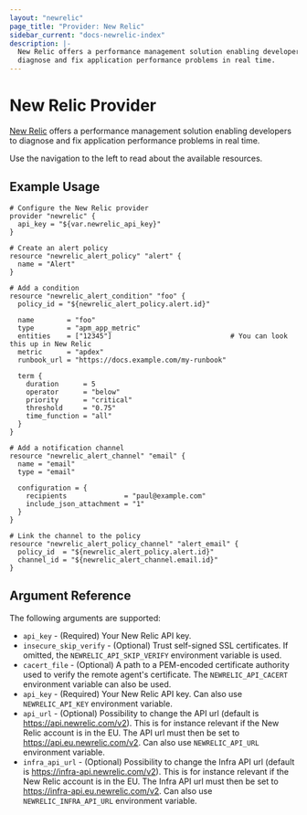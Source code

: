 ```yaml
---
layout: "newrelic"
page_title: "Provider: New Relic"
sidebar_current: "docs-newrelic-index"
description: |-
  New Relic offers a performance management solution enabling developers to
  diagnose and fix application performance problems in real time.
---
```


# New Relic Provider

[New Relic](https://newrelic.com/) offers a performance management solution
enabling developers to diagnose and fix application performance problems in real time.

Use the navigation to the left to read about the available resources.

## Example Usage

```hcl
# Configure the New Relic provider
provider "newrelic" {
  api_key = "${var.newrelic_api_key}"
}

# Create an alert policy
resource "newrelic_alert_policy" "alert" {
  name = "Alert"
}

# Add a condition
resource "newrelic_alert_condition" "foo" {
  policy_id = "${newrelic_alert_policy.alert.id}"

  name        = "foo"
  type        = "apm_app_metric"
  entities    = ["12345"]                             # You can look this up in New Relic
  metric      = "apdex"
  runbook_url = "https://docs.example.com/my-runbook"

  term {
    duration      = 5
    operator      = "below"
    priority      = "critical"
    threshold     = "0.75"
    time_function = "all"
  }
}

# Add a notification channel
resource "newrelic_alert_channel" "email" {
  name = "email"
  type = "email"

  configuration = {
    recipients              = "paul@example.com"
    include_json_attachment = "1"
  }
}

# Link the channel to the policy
resource "newrelic_alert_policy_channel" "alert_email" {
  policy_id  = "${newrelic_alert_policy.alert.id}"
  channel_id = "${newrelic_alert_channel.email.id}"
}
```

## Argument Reference

The following arguments are supported:

* `api_key` - (Required) Your New Relic API key.
* `insecure_skip_verify` - (Optional) Trust self-signed SSL certificates. If omitted, the `NEWRELIC_API_SKIP_VERIFY` environment variable is used.
* `cacert_file` - (Optional) A path to a PEM-encoded certificate authority used to verify the remote agent's certificate. The `NEWRELIC_API_CACERT` environment variable can also be used.
* `api_key` - (Required) Your New Relic API key. Can also use `NEWRELIC_API_KEY` environment variable.
* `api_url` - (Optional) Possibility to change the API url (default is https://api.newrelic.com/v2). This is for instance relevant if the New Relic account is in the EU. The API url must then be set to https://api.eu.newrelic.com/v2. Can also use `NEWRELIC_API_URL` environment variable.
* `infra_api_url` - (Optional) Possibility to change the Infra API url (default is https://infra-api.newrelic.com/v2). This is for instance relevant if the New Relic account is in the EU. The Infra API url must then be set to https://infra-api.eu.newrelic.com/v2. Can also use `NEWRELIC_INFRA_API_URL` environment variable.

